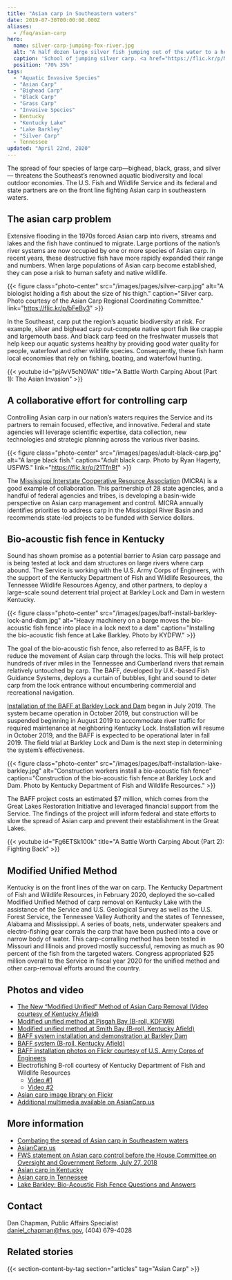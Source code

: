 ```yaml
---
title: "Asian carp in Southeastern waters"
date: 2019-07-30T00:00:00.000Z
aliases:
  - /faq/asian-carp
hero:
  name: silver-carp-jumping-fox-river.jpg
  alt: "A half dozen large silver fish jumping out of the water to a height of six feet."
  caption: 'School of jumping silver carp. <a href="https://flic.kr/p/MFyYsU">Photo</a> by Ryan Hagerty, USFWS.'
  position: "70% 35%"
tags:
  - "Aquatic Invasive Species"
  - "Asian Carp"
  - "Bighead Carp"
  - "Black Carp"
  - "Grass Carp"
  - "Invasive Species"
  - Kentucky
  - "Kentucky Lake"
  - "Lake Barkley"
  - "Silver Carp"
  - Tennessee
updated: "April 22nd, 2020"
---
```


The spread of four species of large carp—bighead, black, grass, and silver— threatens the Southeast’s renowned aquatic biodiversity and local outdoor economies. The U.S. Fish and Wildlife Service and its federal and state partners are on the front line fighting Asian carp in southeastern waters.

## The asian carp problem

Extensive flooding in the 1970s forced Asian carp into rivers, streams and lakes and the fish have continued to migrate. Large portions of the nation’s river systems are now occupied by one or more species of Asian carp. In recent years, these destructive fish have more rapidly expanded their range and numbers. When large populations of Asian carp become established, they can pose a risk to human safety and native wildlife.

{{< figure class="photo-center" src="/images/pages/silver-carp.jpg" alt="A biologist holding a fish about the size of his thigh." caption="Silver carp. Photo courtesy of the Asian Carp Regional Coordinating Committee." link="https://flic.kr/p/bFeBy3" >}}

In the Southeast, carp put the region’s aquatic biodiversity at risk. For example, silver and bighead carp out-compete native sport fish like crappie and largemouth bass. And black carp feed on the freshwater mussels that help keep our aquatic systems healthy by providing good water quality for people, waterfowl and other wildlife species. Consequently, these fish harm local economies that rely on fishing, boating, and waterfowl hunting.

{{< youtube id="pjAvV5cN0WA" title="A Battle Worth Carping About (Part 1): The Asian Invasion" >}}

## A collaborative effort for controlling carp

Controlling Asian carp in our nation’s waters requires the Service and its partners to remain focused, effective, and innovative. Federal and state agencies will leverage scientific expertise, data collection, new technologies and strategic planning across the various river basins.

{{< figure class="photo-center" src="/images/pages/adult-black-carp.jpg" alt="A large black fish." caption="Adult black carp. Photo by Ryan Hagerty, USFWS." link="https://flic.kr/p/21TfnBf" >}}

The [Mississippi Interstate Cooperative Resource Association](http://www.micrarivers.org/asiancarp/) (MICRA) is a good example of collaboration. This partnership of 28 state agencies, and a handful of federal agencies and tribes, is developing a basin-wide perspective on Asian carp management and control. MICRA annually identifies priorities to address carp in the Mississippi River Basin and recommends state-led projects to be funded with Service dollars.

## Bio-acoustic fish fence in Kentucky

Sound has shown promise as a potential barrier to Asian carp passage and is being tested at lock and dam structures on large rivers where carp abound. The Service is working with the U.S. Army Corps of Engineers, with the support of the Kentucky Department of Fish and Wildlife Resources, the Tennessee Wildlife Resources Agency, and other partners, to deploy a large-scale sound deterrent trial project at Barkley Lock and Dam in western Kentucky.

{{< figure class="photo-center" src="/images/pages/baff-install-barkley-lock-and-dam.jpg" alt="Heavy machinery on a barge moves the bio-acoustic fish fence into place in a lock next to a dam" caption="Installing the bio-acoustic fish fence at Lake Barkley. Photo by KYDFW." >}}

The goal of the bio-acoustic fish fence, also referred to as BAFF, is to reduce the movement of Asian carp through the locks. This will help protect hundreds of river miles in the Tennessee and Cumberland rivers that remain relatively untouched by carp. The BAFF, developed by U.K.-based Fish Guidance Systems, deploys a curtain of bubbles, light and sound to deter carp from the lock entrance without encumbering commercial and recreational navigation.

[Installation of the BAFF at Barkley Lock and Dam](https://fileshare.fws.gov/?linkid=KZi4zr6VWWXDOaOq0fT0lJF/ZlEhHYre8YDODS6ncAGbVD1e/QKTpw) began in July 2019. The system became operation in October 2019, but construction will be suspended beginning in August 2019 to accommodate river traffic for required maintenance at neighboring Kentucky Lock. Installation will resume in October 2019, and the BAFF is expected to be operational later in fall 2019. The field trial at Barkley Lock and Dam is the next step in determining the system’s effectiveness.

{{< figure class="photo-center" src="/images/pages/baff-installation-lake-barkley.jpg" alt="Construction workers install a bio-acoustic fish fence" caption="Construction of the bio-acoustic fish fence at Barkley Lock and Dam. Photo by Kentucky Department of Fish and Wildlife Resources." >}}

The BAFF project costs an estimated $7 million, which comes from the Great Lakes Restoration Initiative and leveraged financial support from the Service. The findings of the project will inform federal and state efforts to slow the spread of Asian carp and prevent their establishment in the Great Lakes.

{{< youtube id="Fg6ETSk100k" title="A Battle Worth Carping About (Part 2): Fighting Back" >}}

## Modified Unified Method

Kentucky is on the front lines of the war on carp. The Kentucky Department of Fish and Wildlife Resources, in February 2020, deployed the so-called Modified Unified Method of carp removal on Kentucky Lake with the assistance of the Service and U.S. Geological Survey as well as the U.S. Forest Service, the Tennessee Valley Authority and the states of Tennessee, Alabama and Mississippi. A series of boats, nets, underwater speakers and electro-fishing gear corrals the carp that have been pushed into a cove or narrow body of water. This carp-corralling method has been tested in Missouri and Illinois and proved mostly successful, removing as much as 90 percent of the fish from the targeted waters. Congress appropriated $25 million overall to the Service in fiscal year 2020 for the unified method and other carp-removal efforts around the country.

## Photos and video

- [The New “Modified Unified” Method of Asian Carp Removal (Video courtesy of Kentucky Afield)](https://www.youtube.com/watch?v=dMyK0QDoREU)
- [Modified unified method at Pisgah Bay (B-roll, KDFWR)](https://fileshare.fws.gov/?linkid=KZi4zr6VWWWSlm9SBeIBmZCOZq/wqYbX8YDODS6ncAGbVD1e4BVBKw)
- [Modified unified method at Smith Bay (B-roll, Kentucky Afield)](https://fileshare.fws.gov/?linkid=KZi4zr6VWWWS6KhWXl9+mIIzJgxaiVhb8YDODS6ncAGbVD1ebUtwjg)
- [BAFF system installation and demonstration at Barkley Dam](/data/BAFF-Barkley-event.zip)
- [BAFF system (B-roll, Kentucky Afield)](https://fileshare.fws.gov/?linkid=KZi4zr6VWWXDOaOq0fT0lJF/ZlEhHYre8YDODS6ncAGbVD1e/QKTpw)
- [BAFF installation photos on Flickr courtesy of U.S. Army Corps of Engineers](https://www.flickr.com/photos/nashvillecorps/albums/72157710050493202)
- Electrofishing B-roll courtesy of Kentucky Department of Fish and Wildlife Resources
  - [Video #1](https://fileshare.fws.gov/?linkid=KZi4zr6VWWUk+CBv/DQHkr9X+ERn/NH+8YDODS6ncAGbVD1ejEzMGA)
  - [Video #2](https://fileshare.fws.gov/?linkid=KZi4zr6VWWUWWiwXeHW3m4UVVqo/SBV28YDODS6ncAGbVD1eM5FtjQ)
- [Asian carp image library on Flickr](https://www.flickr.com/photos/acrcc/)
- [Additional multimedia available on AsianCarp.us](https://www.asiancarp.us/PhotosVideos.html)

## More information

- [Combating the spread of Asian carp in Southeastern waters](/pdf/fact-sheet/combating-the-spread-of-asian-carp-in-southeastern-waters.pdf)
- [AsianCarp.us](http://asiancarp.us/)
- [FWS statement on Asian carp control before the House Committee on Oversight and Government Reform, July 27, 2018](https://www.fws.gov/laws/Testimony/docs/72718-Brown-HOGR-Asian-Carp-Field-Hearing.pdf)
- [Asian carp in Kentucky](https://fw.ky.gov/Fish/Pages/Asian-Carp-Information.aspx)
- [Asian carp in Tennessee](https://www.tn.gov/twra/wildlife/fish/asian-carp.html)
- [Lake Barkley: Bio-Acoustic Fish Fence Questions and Answers](/pdf/questions-and-answers/lake-barkley-bio-acoustic-fish-fence.pdf)

## Contact

Dan Chapman, Public Affairs Specialist  
[daniel_chapman@fws.gov](mailto:daniel_chapman@fws.gov), (404) 679-4028

## Related stories

{{< section-content-by-tag section="articles" tag="Asian Carp" >}}

